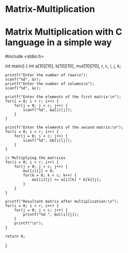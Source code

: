 # Matrix-Multiplication
# Matrix Multiplication with C language in a simple way 

#include <stdio.h>

int main() {
    int a[10][10], b[10][10], mul[10][10], r, c, i, j, k;

    printf("Enter the number of rows\n");
    scanf("%d", &r);
    printf("Enter the number of columns\n");
    scanf("%d", &c);

    printf("Enter the elements of the first matrix:\n");
    for(i = 0; i < r; i++) {
        for(j = 0; j < c; j++) {
            scanf("%d", &a[i][j]);
        }
    }

    printf("Enter the elements of the second matrix:\n");
    for(i = 0; i < r; i++) {
        for(j = 0; j < c; j++) {
            scanf("%d", &b[i][j]);
        }
    }

    // Multiplying the matrices
    for(i = 0; i < r; i++) {
        for(j = 0; j < c; j++) {
            mul[i][j] = 0;
            for(k = 0; k < c; k++) {
                mul[i][j] += a[i][k] * b[k][j];
            }
        }
    }

    printf("Resultant matrix after multiplication:\n");
    for(i = 0; i < r; i++) {
        for(j = 0; j < c; j++) {
            printf("%d ", mul[i][j]);
        }
        printf("\n");
    }

    return 0;
}

